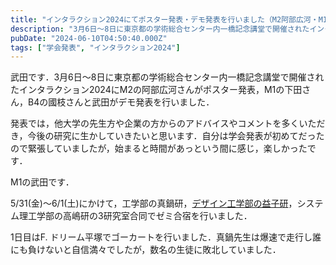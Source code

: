 ```yaml
---
title: "インタラクション2024にてポスター発表・デモ発表を行いました（M2阿部広河・M1下田・B4國枝・B4武田）"
description: "3月6日～8日に東京都の学術総合センター内一橋記念講堂で開催されたインタラクション2024にM2の阿部広河さんがポスター発表，M1の下田さん，B4の國枝さんと武田がデモ発表を行いました．"
pubDate: "2024-06-10T04:50:40.000Z"
tags: ["学会発表", "インタラクション2024"]
---
```


武田です．3月6日～8日に東京都の学術総合センター内一橋記念講堂で開催されたインタラクション2024にM2の阿部広河さんがポスター発表，M1の下田さん，B4の國枝さんと武田がデモ発表を行いました．

発表では，他大学の先生方や企業の方からのアドバイスやコメントを多くいただき，今後の研究に生かしていきたいと思います．自分は学会発表が初めてだったので緊張していましたが，始まると時間があっという間に感じ，楽しかったです．

M1の武田です．

5/31(金)～6/1(土)にかけて，工学部の真鍋研，[デザイン工学部の益子研](https://masuko-lab.jp/)，システム理工学部の高嶋研の3研究室合同でゼミ合宿を行いました．

1日目はF. ドリーム平塚でゴーカートを行いました．真鍋先生は爆速で走行し誰にも負けないと自信満々でしたが，数名の生徒に敗北していました．
